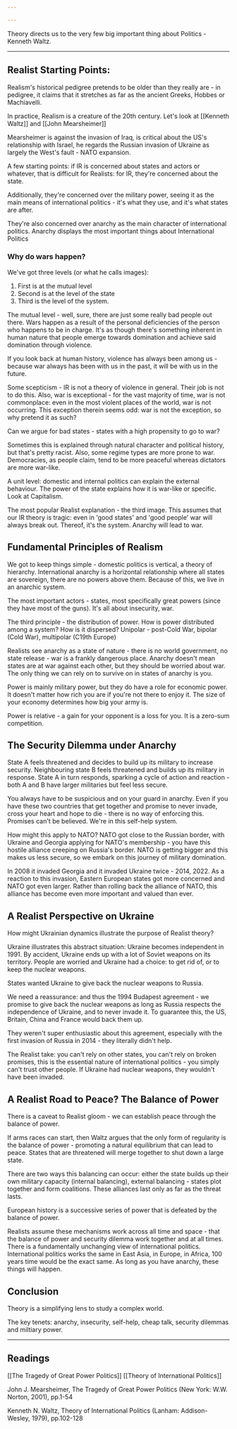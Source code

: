 ```yaml
---

---
```

Theory directs us to the very few big important thing about Politics - Kenneth Waltz.

---
## Realist Starting Points:
Realism's historical pedigree pretends to be older than they really are - in pedigree, it claims that it stretches as far as the ancient Greeks, Hobbes or Machiavelli.

In practice, Realism is a creature of the 20th century.
Let's look at [[Kenneth Waltz]] and [[John Mearsheimer]]

Mearsheimer is against the invasion of Iraq, is critical about the US's relationship with Israel, he regards the Russian invasion of Ukraine as largely the West's fault - NATO expansion.

A few starting points: if IR is concerned about states and actors or whatever, that is difficult for Realists: for IR, they're concerned about the state.

Additionally, they're concerned over the military power, seeing it as the main means of international politics - it's what they use, and it's what states are after.

They're also concerned over anarchy as the main character of international politics. Anarchy displays the most important things about International Politics

### Why do wars happen?

We've got three levels (or what he calls images):

1. First is at the mutual level
2. Second is at the level of the state
3. Third is the level of the system.

The mutual level - well, sure, there are just some really bad people out there. Wars happen as a result of the personal deficiencies of the person who happens to be in charge. It's as though there's something inherent in human nature that people emerge towards domination and achieve said domination through violence.

If you look back at human history, violence has always been among us - because war always has been with us in the past, it will be with us in the future.

Some scepticism - IR is not a theory of violence in general. Their job is not to do this. Also, war is exceptional - for the vast majority of time, war is not commonplace: even in the most violent places of the world, war is not occurring. This exception therein seems odd: war is not the exception, so why pretend it as such?

Can we argue for bad states - states with a high propensity to go to war?

Sometimes this is explained through natural character and political history, but that's pretty racist. Also, some regime types are more prone to war. Democracies, as people claim, tend to be more peaceful whereas dictators are more war-like.

A unit level: domestic and internal politics can explain the external behaviour. The power of the state explains how it is war-like or specific. Look at Capitalism.

The most popular Realist explanation - the third image. This assumes that our IR theory is tragic: even in 'good states' and 'good people' war will always break out. Thereof, it's the system. Anarchy will lead to war.

## Fundamental Principles of Realism

We got to keep things simple - domestic politics is vertical, a theory of hierarchy. International anarchy is a horizontal relationship where all states are sovereign, there are no powers above them. Because of this, we live in an anarchic system.

The most important actors - states, most specifically great powers (since they have most of the guns). It's all about insecurity, war.

The third principle - the distribution of power. How is power distributed among a system? How is it dispersed? Unipolar - post-Cold War, bipolar (Cold War), multipolar (C19th Europe)

Realists see anarchy as a state of nature - there is no world government, no state release - war is a frankly dangerous place. Anarchy doesn't mean states are at war against each other, but they should be worried about war. The only thing we can rely on to survive on in states of anarchy is you.

Power is mainly military power, but they do have a role for economic power. It doesn't matter how rich you are if you're not there to enjoy it. The size of your economy determines how big your army is.

Power is relative - a gain for your opponent is a loss for you. It is a zero-sum competition.

## The Security Dilemma under Anarchy

State A feels threatened and decides to build up its military to increase security.
Neighbouring state B feels threatened and builds up its military in response.
State A in turn responds, sparking a cycle of action and reaction - both A and B have larger militaries but feel less secure.

You always have to be suspicious and on your guard in anarchy.
Even if you have these two countries that get together and promise to never invade, cross your heart and hope to die - there is no way of enforcing this. Promises can't be believed. We're in this self-help system.

How might this apply to NATO? NATO got close to the Russian border, with Ukraine and Georgia applying for NATO's membership - you have this hostile alliance creeping on Russia's border. NATO is getting bigger and this makes us less secure, so we embark on this journey of military domination.

In 2008 it invaded Georgia and it invaded Ukraine twice - 2014, 2022. As a reaction to this invasion, Eastern European states got more concerned and NATO got even larger. Rather than rolling back the alliance of NATO, this alliance has become even more important and valued than ever.

## A Realist Perspective on Ukraine

How might Ukrainian dynamics illustrate the purpose of Realist theory?

Ukraine illustrates this abstract situation: Ukraine becomes independent in 1991.
By accident, Ukraine ends up with a lot of Soviet weapons on its territory.
People are worried and Ukraine had a choice: to get rid of, or to keep the nuclear weapons.

States wanted Ukraine to give back the nuclear weapons to Russia.

We need a reassurance: and thus the 1994 Budapest agreement - we promise to give back the nuclear weapons as long as Russia respects the independence of Ukraine, and to never invade it. To guarantee this, the US, Britain, China and France would back them up.

They weren't super enthusiastic about this agreement, especially with the first invasion of Russia in 2014 - they literally didn't help.

The Realist take: you can't rely on other states, you can't rely on broken promises, this is the essential nature of international politics - you simply can't trust other people. If Ukraine had nuclear weapons, they wouldn't have been invaded.

## A Realist Road to Peace? The Balance of Power

There is a caveat to Realist gloom - we can establish peace through the balance of power.

If arms races can start, then Waltz argues that the only form of regularity is the balance of power - promoting a natural equilibrium that can lead to peace. States that are threatened will merge together to shut down a large state.

There are two ways this balancing can occur: either the state builds up their own military capacity (internal balancing), external balancing - states plot together and form coalitions. These alliances last only as far as the threat lasts.

European history is a successive series of power that is defeated by the balance of power.

Realists assume these mechanisms work across all time and space - that the balance of power and security dilemma work together and at all times. There is a fundamentally unchanging view of international politics. International politics works the same in East Asia, in Europe, in Africa, 100 years time would be the exact same. As long as you have anarchy, these things will happen.

## Conclusion

Theory is a simplifying lens to study a complex world.

The key tenets: anarchy, insecurity, self-help, cheap talk, security dilemmas and miltiary power.

---
## Readings

[[The Tragedy of Great Power Politics]]
[[Theory of International Politics]]

John J. Mearsheimer, The Tragedy of Great Power Politics (New York: W.W. Norton, 2001), pp.1-54


Kenneth N. Waltz, Theory of International Politics (Lanham: Addison-Wesley, 1979), pp.102-128